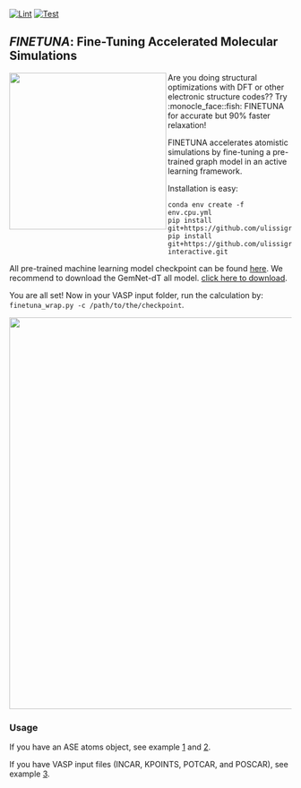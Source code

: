 <!-- [![ulissigroup](https://circleci.com/gh/ulissigroup/finetuna.svg?style=svg)](https://app.circleci.com/pipelines/github/ulissigroup/finetuna) -->
[![Lint](https://github.com/ulissigroup/finetuna/actions/workflows/black.yml/badge.svg)](https://github.com/ulissigroup/finetuna/actions/workflows/black.yml)
[![Test](https://github.com/ulissigroup/finetuna/actions/workflows/unittests.yml/badge.svg)](https://github.com/ulissigroup/finetuna/actions/workflows/unittests.yml)
## *FINETUNA*: Fine-Tuning Accelerated Molecular Simulations
<img align="left" src="https://github.com/ulissigroup/finetuna/blob/main/doc/finetuna_logo.png" width="280">
Are you doing structural optimizations with DFT or other electronic structure codes?? Try :monocle_face::fish: FINETUNA for accurate but 90% faster relaxation!

FINETUNA accelerates atomistic simulations by fine-tuning a pre-trained graph model in an active learning framework.

Installation is easy:
```
conda env create -f env.cpu.yml
pip install git+https://github.com/ulissigroup/finetuna.git
pip install git+https://github.com/ulissigroup/vasp-interactive.git
```

All pre-trained machine learning model checkpoint can be found [here](https://github.com/Open-Catalyst-Project/ocp/blob/main/MODELS.md). We recommend to download the GemNet-dT all model. [click here to download](https://dl.fbaipublicfiles.com/opencatalystproject/models/2021_08/s2ef/gemnet_t_direct_h512_all.pt).

You are all set! Now in your VASP input folder, run the calculation by: `finetuna_wrap.py -c /path/to/the/checkpoint`.


<img src="https://github.com/ulissigroup/finetuna/blob/main/doc/workflow.png" width="700">

### Usage

If you have an ASE atoms object, see example [1](https://github.com/ulissigroup/finetuna/blob/main/examples/online_al_example.py) and [2](https://github.com/ulissigroup/finetuna/blob/main/examples/online_al_beef_example.py).

If you have VASP input files (INCAR, KPOINTS, POTCAR, and POSCAR), see example [3](https://github.com/ulissigroup/finetuna/tree/main/finetuna/vasp_wrapper).
